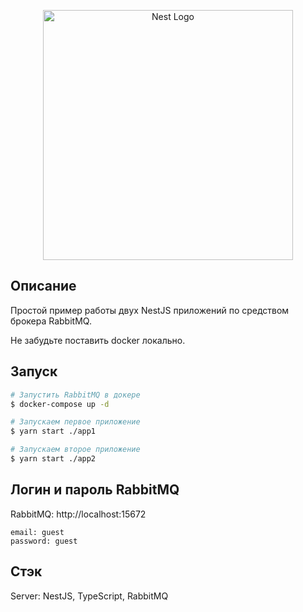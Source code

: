 <p align="center">
  <a href="#" target="blank"><img src="https://srv.monster/images/logo/rabbitmq.png" width="400" alt="Nest Logo" /></a>
</p>

## Описание

Простой пример работы двух NestJS приложений по средством брокера RabbitMQ.

Не забудьте поставить docker локально.

## Запуск

```bash
# Запустить RabbitMQ в докере
$ docker-compose up -d

# Запускаем первое приложение
$ yarn start ./app1

# Запускаем второе приложение
$ yarn start ./app2
```

## Логин и пароль RabbitMQ
RabbitMQ: http://localhost:15672
```
email: guest
password: guest
```

## Стэк

Server: NestJS, TypeScript, RabbitMQ
